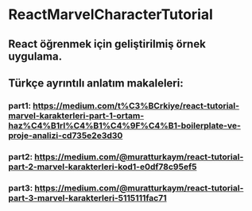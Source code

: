 ﻿# ReactMarvelCharacterTutorial

<h2> React öğrenmek için geliştirilmiş örnek uygulama. </h2>

## Türkçe ayrıntılı anlatım makaleleri: 

### part1: https://medium.com/t%C3%BCrkiye/react-tutorial-marvel-karakterleri-part-1-ortam-haz%C4%B1rl%C4%B1%C4%9F%C4%B1-boilerplate-ve-proje-analizi-cd735e2e3d30

### part2: https://medium.com/@muratturkaym/react-tutorial-part-2-marvel-karakterleri-kod1-e0df78c95ef5

### part3: https://medium.com/@muratturkaym/react-tutorial-part-3-marvel-karakterleri-5115111fac71
